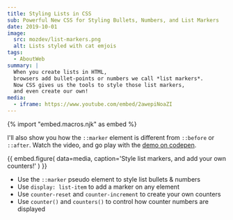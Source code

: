 ```yaml
---
title: Styling Lists in CSS
sub: Powerful New CSS for Styling Bullets, Numbers, and List Markers
date: 2019-10-01
image:
  src: mozdev/list-markers.png
  alt: Lists styled with cat emjois
tags:
  - AboutWeb
summary: |
  When you create lists in HTML,
  browsers add bullet-points or numbers we call *list markers*.
  Now CSS gives us the tools to style those list markers,
  and even create our own!
media:
  - iframe: https://www.youtube.com/embed/2awepiNoaZI
---
```


{% import "embed.macros.njk" as embed %}

I'll also show you how the `::marker` element
is different from `::before` or `::after`.
Watch the video, and go play with the [demo on codepen][pen].

[pen]: https://codepen.io/mirisuzanne/pen/BaBKowO?editors=0100

{{ embed.figure(
  data=media,
  caption='Style list markers, and add your own counters!'
) }}

- Use the `::marker` pseudo element to style list bullets & numbers
- Use `display: list-item` to add a marker on any element
- Use `counter-reset` and `counter-increment` to create your own counters
- Use `counter()` and `counters()` to control how counter numbers are displayed
